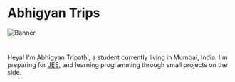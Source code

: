 # Abhigyan Trips
![Banner](https://i.imgur.com/T3161cR.jpg)
#
Heya! I'm Abhigyan Tripathi, a student currently living in Mumbai, India. I'm preparing for 
[JEE](https://en.wikipedia.org/wiki/Joint_Entrance_Examination), 
and learning programming through small projects  on the side.


